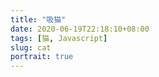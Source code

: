 ```yaml
---
title: "吸猫"
date: 2020-06-19T22:18:10+08:00
tags: [猫, Javascript]
slug: cat
portrait: true
---
```

<style>

img {
    display: block;
    margin-left: auto;
    margin-right:auto;
    max-width: 100%;
    max-height:96vh;
    box-shadow: 0 4px 8px 0 rgba(0, 0, 0, 0.2), 0 6px 20px 0 rgba(0, 0, 0, 0.19);
}

</style>

<img id="my-image" src="" />

<script src="https://code.jquery.com/jquery-3.5.0.js"></script>
<script>

var photos = '';

function setHeader(xhr) { 		xhr.setRequestHeader('Authorization','563492ad6f91700001000001807aaa10e98c40dc856034b917e22996');
}

function getRndInteger(min, max) {
  return Math.floor(Math.random() * (max - min + 1) ) + min;
}

function loadImage() {
        var page = getRndInteger(1,90);
        $.ajax({
        url: 'https://api.pexels.com/v1/search?query=cat&per_page=60&page='+page,
        type: 'GET',
        dataType: 'json',
        success: function(data) {
                photos = data.photos;
                if (photos.length <1) {
                    loadImage();
                }
                photo = photos.pop();
                $("#my-image").attr("src", photo.src.portrait);
        },
        error: function() { alert('接口访问超限制!'); },
        beforeSend: setHeader
    }); 
}

$(document).ready(function() {
    loadImage();
    $('#my-image').on({
    'click touchstart': function(){
        photo = photos.pop();
        if (photos.length <1 ){
            loadImage();
        }
        $('#my-image').attr('src',photo.src.portrait);
    }
    });

});

</script>